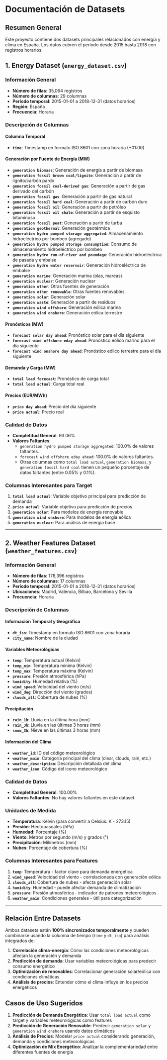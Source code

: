 # Documentación de Datasets

## Resumen General

Este proyecto contiene dos datasets principales relacionados con energía y clima en España. Los datos cubren el período desde 2015 hasta 2018 con registros horarios.

## 1. Energy Dataset (`energy_dataset.csv`)

### Información General
- **Número de filas**: 35,064 registros
- **Número de columnas**: 29 columnas
- **Período temporal**: 2015-01-01 a 2018-12-31 (datos horarios)
- **Región**: España
- **Frecuencia**: Horaria

### Descripción de Columnas  

#### Columna Temporal
- **`time`**: Timestamp en formato ISO 8601 con zona horaria (+01:00)

#### Generación por Fuente de Energía (MW)
- **`generation biomass`**: Generación de energía a partir de biomasa
- **`generation fossil brown coal/lignite`**: Generación a partir de lignito/carbón pardo
- **`generation fossil coal-derived gas`**: Generación a partir de gas derivado del carbón
- **`generation fossil gas`**: Generación a partir de gas natural
- **`generation fossil hard coal`**: Generación a partir de carbón duro
- **`generation fossil oil`**: Generación a partir de petróleo
- **`generation fossil oil shale`**: Generación a partir de esquisto bituminoso
- **`generation fossil peat`**: Generación a partir de turba
- **`generation geothermal`**: Generación geotérmica
- **`generation hydro pumped storage aggregated`**: Almacenamiento hidroeléctrico por bombeo (agregado)
- **`generation hydro pumped storage consumption`**: Consumo de almacenamiento hidroeléctrico por bombeo
- **`generation hydro run-of-river and poundage`**: Generación hidroeléctrica de pasada y embalse
- **`generation hydro water reservoir`**: Generación hidroeléctrica de embalse
- **`generation marine`**: Generación marina (olas, mareas)
- **`generation nuclear`**: Generación nuclear
- **`generation other`**: Otras fuentes de generación
- **`generation other renewable`**: Otras fuentes renovables
- **`generation solar`**: Generación solar
- **`generation waste`**: Generación a partir de residuos
- **`generation wind offshore`**: Generación eólica marina
- **`generation wind onshore`**: Generación eólica terrestre

#### Pronósticos (MW)
- **`forecast solar day ahead`**: Pronóstico solar para el día siguiente
- **`forecast wind offshore eday ahead`**: Pronóstico eólico marino para el día siguiente
- **`forecast wind onshore day ahead`**: Pronóstico eólico terrestre para el día siguiente

#### Demanda y Carga (MW)
- **`total load forecast`**: Pronóstico de carga total
- **`total load actual`**: Carga total real

#### Precios (EUR/MWh)
- **`price day ahead`**: Precio del día siguiente
- **`price actual`**: Precio real

### Calidad de Datos
- **Completitud General**: 93.06%
- **Valores Faltantes**:
  - `generation hydro pumped storage aggregated`: 100.0% de valores faltantes.
  - `forecast wind offshore eday ahead`: 100.0% de valores faltantes.
  - Otras columnas como `total load actual`, `generation biomass`, y `generation fossil hard coal` tienen un pequeño porcentaje de datos faltantes (entre 0.05% y 0.1%).

### Columnas Interesantes para Target
1. **`total load actual`**: Variable objetivo principal para predicción de demanda
2. **`price actual`**: Variable objetivo para predicción de precios
3. **`generation solar`**: Para modelos de energía renovable
4. **`generation wind onshore`**: Para modelos de energía eólica
5. **`generation nuclear`**: Para análisis de energía base

---

## 2. Weather Features Dataset (`weather_features.csv`)

### Información General
- **Número de filas**: 178,396 registros
- **Número de columnas**: 17 columnas
- **Período temporal**: 2015-01-01 a 2018-12-31 (datos horarios)
- **Ubicaciones**: Madrid, Valencia, Bilbao, Barcelona y Sevilla
- **Frecuencia**: Horaria

### Descripción de Columnas

#### Información Temporal y Geográfica
- **`dt_iso`**: Timestamp en formato ISO 8601 con zona horaria
- **`city_name`**: Nombre de la ciudad

#### Variables Meteorológicas
- **`temp`**: Temperatura actual (Kelvin)
- **`temp_min`**: Temperatura mínima (Kelvin)
- **`temp_max`**: Temperatura máxima (Kelvin)
- **`pressure`**: Presión atmosférica (hPa)
- **`humidity`**: Humedad relativa (%)
- **`wind_speed`**: Velocidad del viento (m/s)
- **`wind_deg`**: Dirección del viento (grados)
- **`clouds_all`**: Cobertura de nubes (%)

#### Precipitación
- **`rain_1h`**: Lluvia en la última hora (mm)
- **`rain_3h`**: Lluvia en las últimas 3 horas (mm)
- **`snow_3h`**: Nieve en las últimas 3 horas (mm)

#### Información del Clima
- **`weather_id`**: ID del código meteorológico
- **`weather_main`**: Categoría principal del clima (clear, clouds, rain, etc.)
- **`weather_description`**: Descripción detallada del clima
- **`weather_icon`**: Código del icono meteorológico

### Calidad de Datos
- **Completitud General**: 100.00%
- **Valores Faltantes**: No hay valores faltantes en este dataset.

### Unidades de Medida
- **Temperatura**: Kelvin (para convertir a Celsius: K - 273.15)
- **Presión**: Hectopascales (hPa)
- **Humedad**: Porcentaje (%)
- **Viento**: Metros por segundo (m/s) y grados (°)
- **Precipitación**: Milímetros (mm)
- **Nubes**: Porcentaje de cobertura (%)

### Columnas Interesantes para Features
1. **`temp`**: Temperatura - factor clave para demanda energética
2. **`wind_speed`**: Velocidad del viento - correlacionada con generación eólica
3. **`clouds_all`**: Cobertura de nubes - afecta generación solar
4. **`humidity`**: Humedad - puede afectar demanda de climatización
5. **`pressure`**: Presión atmosférica - indicador de patrones meteorológicos
6. **`weather_main`**: Condiciones generales - útil para categorización

---

## Relación Entre Datasets

Ambos datasets están **100% sincronizados temporalmente** y pueden combinarse usando la columna de tiempo (`time` y `dt_iso`) para análisis integrados de:

1. **Correlación clima-energía**: Cómo las condiciones meteorológicas afectan la generación y demanda
2. **Predicción de demanda**: Usar variables meteorológicas para predecir consumo energético
3. **Optimización de renovables**: Correlacionar generación solar/eólica con condiciones climáticas
4. **Análisis de precios**: Entender cómo el clima influye en los precios energéticos

## Casos de Uso Sugeridos

1. **Predicción de Demanda Energética**: Usar `total load actual` como target y variables meteorológicas como features
2. **Predicción de Generación Renovable**: Predecir `generation solar` y `generation wind onshore` usando datos climáticos
3. **Análisis de Precios**: Modelar `price actual` considerando generación, demanda y condiciones meteorológicas
4. **Optimización de Mix Energético**: Analizar la complementariedad entre diferentes fuentes de energía
